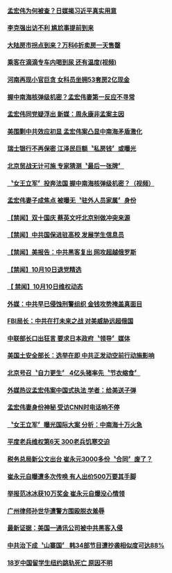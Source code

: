 #### [孟宏伟为何被查？日媒揭习近平真实用意](../pages/news204/a1394928.md?t=10110632) 

#### [李克强出访不利 尴尬事提前到来](../pages/news204/a1394931.md?t=10110632) 

#### [大陆房市拐点到来？万科6折卖房一天售罄](../pages/news204/a1394930.md?t=10110632) 

#### [乘客在滴滴专车内喝到尿  还有温度(视频)](../pages/news204/a1394929.md?t=10110632) 

#### [河南再现小官巨贪 女科员坐拥53套房2亿现金](../pages/news204/a1394919.md?t=10110632) 


#### [握中南海核弹级机密？孟宏伟妻第一反应不寻常](../pages/news204/a1394789.md?t=10110632) 

#### [孟宏伟同党疑浮出 新媒：周永康非孟案主因](../pages/news204/a1394848.md?t=10110632) 

#### [美围剿中共效应初显 孟宏伟案凸显中南海矛盾激化](../pages/news204/a1394900.md?t=10110632) 

#### [瑞士银行不再保密 江泽民巨额〝私房钱〞或曝光](../pages/news204/a1394819.md?t=10110632) 

#### [北京贸战无计可施 专家猜测〝最后一张牌〞](../pages/news204/a1394894.md?t=10110632) 

#### [〝女王立军〞投奔法国 握中南海核弹级机密？（视频）](../pages/news204/a1394786.md?t=10110632) 


#### [孟宏伟妻子成焦点 被曝无〝驻外人员家属〞身份](../pages/news204/a1394799.md?t=10110632) 

#### [【禁闻】双十国庆 蔡英文吁北京别做冲突来源](../pages/news204/a1394880.md?t=10110632) 

#### [【禁闻】中共国保进驻高校  发展学生信息员](../pages/news204/a1394878.md?t=10110632) 

#### [【禁闻】美报告：中共黑客复出 网攻超越俄罗斯](../pages/news204/a1394877.md?t=10110632) 

#### [【禁闻】10月10日退党精选](../pages/news204/a1394872.md?t=10110632) 

#### [【 禁闻】10月10日维权动态](../pages/news204/a1394871.md?t=10110632) 

#### [外媒：中共早已侵蚀刑警组织   金钱攻势掩盖真面目](../pages/news204/a1394868.md?t=10110632) 

#### [FBI局长：中共在打未来之战 对美威胁远超俄国](../pages/news204/a1394865.md?t=10110632) 

#### [中联部长口出狂言 要求日本政府〝领导〞媒体](../pages/news204/a1394856.md?t=10110632) 

#### [美国土安全部长：选举在即 中共正发动空前行动施影响](../pages/news204/a1394846.md?t=10110632) 

#### [北京号召〝自力更生〞 4亿头猪率先〝节衣缩食〞](../pages/news204/a1394843.md?t=10110632) 

#### [外媒热议孟宏伟案中国式执法 学者：给美送子弹](../pages/news204/a1394842.md?t=10110632) 

#### [孟宏伟妻身份神秘 受访CNN时电话响不停](../pages/news204/a1394833.md?t=10110632) 

#### [〝女王立军〞曝光国际大案 分析：中南海十万火急](../pages/news204/a1394794.md?t=10110632) 

#### [平度老兵维权第6天 300老兵饥寒交迫](../pages/news204/a1394820.md?t=10110632) 

#### [税务总局新公文出台 崔永元3000多份〝合同〞废了？](../pages/news204/a1394821.md?t=10110632) 

#### [崔永元自曝遭多次传唤 有人出价500万要其手脚](../pages/news204/a1394807.md?t=10110632) 

#### [举报范冰冰获10万奖金 崔永元自爆没心情领](../pages/news204/a1394815.md?t=10110632) 

#### [广州律师孙世华遭警方围殴脱衣羞辱](../pages/news204/a1394818.md?t=10110632) 

#### [最新证据：美国一通讯公司被中共黑客入侵](../pages/news204/a1394825.md?t=10110632) 

#### [中共治下成〝山寨国〞 韩34部节目遭抄袭相似度可达88%](../pages/news204/a1394797.md?t=10110632) 

#### [18岁中国留学生纽约跳轨死亡 原因不明](../pages/news204/a1394804.md?t=10110632) 

